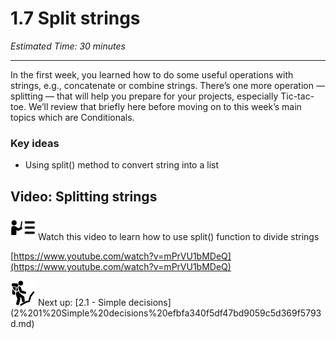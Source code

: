 # 1.7 Split strings

*Estimated Time: 30 minutes*

---

In the first week, you learned how to do some useful operations with strings, e.g., concatenate or combine strings. There’s one more operation — splitting — that will help you prepare for your projects, especially Tic-tac-toe. We’ll review that briefly here before moving on to this week’s main topics which are Conditionals. 

### Key ideas

- Using split() method to convert string into a list

## Video: Splitting strings

<aside>
<img src="../instruction.png" alt="../instruction.png" width="40px" /> Watch this video to learn how to use split() function to divide strings

</aside>

[https://www.youtube.com/watch?v=mPrVU1bMDeQ](https://www.youtube.com/watch?v=mPrVU1bMDeQ)

<aside>
<img src="../Lesson%200%20Learning%20With%20Kibo%2032002756da8b4ed2a610df0347af2a08/man-in-hike.png" alt="../Lesson%200%20Learning%20With%20Kibo%2032002756da8b4ed2a610df0347af2a08/man-in-hike.png" width="40px" /> Next up: [2.1 - Simple decisions](2%201%20Simple%20decisions%20efbfa340f5df47bd9059c5d369f5793d.md)

</aside>